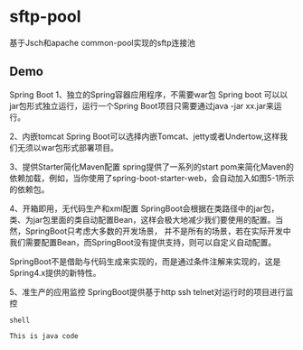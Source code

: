 # sftp-pool
基于Jsch和apache common-pool实现的sftp连接池

## Demo
Spring Boot 
1、独立的Spring容器应用程序，不需要war包
Spring boot 可以以jar包形式独立运行，运行一个Spring Boot项目只需要通过java -jar xx.jar来运行。

2、内嵌tomcat
Spring Boot可以选择内嵌Tomcat、jetty或者Undertow,这样我们无须以war包形式部署项目。

3、提供Starter简化Maven配置
spring提供了一系列的start pom来简化Maven的依赖加载，例如，当你使用了spring-boot-starter-web，会自动加入如图5-1所示的依赖包。

4、开箱即用，无代码生产和xml配置
SpringBoot会根据在类路径中的jar包，类、为jar包里面的类自动配置Bean，这样会极大地减少我们要使用的配置。当然，SpringBoot只考虑大多数的开发场景，
并不是所有的场景，若在实际开发中我们需要配置Bean，而SpringBoot没有提供支持，则可以自定义自动配置。

SpringBoot不是借助与代码生成来实现的，而是通过条件注解来实现的，这是Spring4.x提供的新特性。

5、准生产的应用监控
SpringBoot提供基于http ssh telnet对运行时的项目进行监控

```jshelllanguage
shell
```
```java
This is java code
```